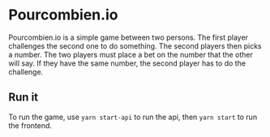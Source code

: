 # Pourcombien.io

Pourcombien.io is a simple game between two persons. The first player challenges the second one to do something. The second players then picks a number. The two players must place a bet on the number that the other will say. If they have the same number, the second player has to do the challenge.

## Run it

To run the game, use `yarn start-api` to run the api, then `yarn start` to run the frontend.
